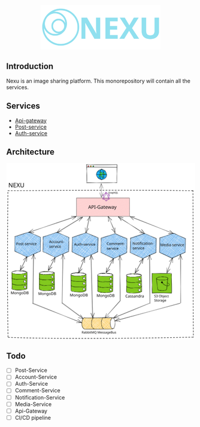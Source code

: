 <p align="center" style="text-align: center">
  <img src="./docs/nexu_logo_with_name.svg" width="320" alt="Architect Logo" /></a>
</p>

## Introduction
Nexu is an image sharing platform. This monorepository will contain all the services.

## Services

- [Api-gateway](./api-gateway/)
- [Post-service](./post-service/)
- [Auth-service](./auth-service/)

## Architecture

!['Nexu architecture diagram (⌐■_■)'](./docs/Nexu%20architecture.svg)

## Todo

- [ ] Post-Service
- [ ] Account-Service
- [ ] Auth-Service
- [ ] Comment-Service
- [ ] Notification-Service
- [ ] Media-Service
- [ ] Api-Gateway
- [ ] CI/CD pipeline
